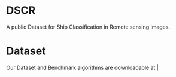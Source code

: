 # DSCR
A public Dataset for Ship Classification in Remote sensing images.

# Dataset
Our Dataset and Benchmark algorithms are downloadable at             |

